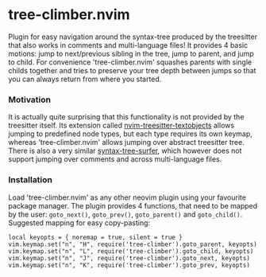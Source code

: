 # tree-climber.nvim

Plugin for easy navigation around the syntax-tree produced by the treesitter that also works in comments and multi-language files!
It provides 4 basic motions: jump to next/previous sibling in the tree, jump to parent, and jump to child.
For convenience 'tree-climber.nvim' squashes parents with single childs together and tries to preserve your tree depth between jumps so that you can always return from where you started.

### Motivation

It is actually quite surprising that this functionality is not provided by the treesitter itself.
Its extension called [nvim-treesitter-textobjects](https://github.com/nvim-treesitter/nvim-treesitter-textobjects) allows jumping to predefined node types, but each type requires its own keymap, whereas 'tree-climber.nvim' allows jumping over abstract treesitter tree.
There is also a very similar [syntax-tree-surfer](https://github.com/ziontee113/syntax-tree-surfer), which however does not support jumping over comments and across multi-language files.

### Installation

Load 'tree-climber.nvim' as any other neovim plugin using your favourite package manager.
The plugin provides 4 functions, that need to be mapped by the user: `goto_next()`, `goto_prev()`, `goto_parent()` and `goto_child()`.
Suggested mapping for easy copy-pasting:
```
local keyopts = { noremap = true, silent = true }
vim.keymap.set("n", "H", require('tree-climber').goto_parent, keyopts)
vim.keymap.set("n", "L", require('tree-climber').goto_child, keyopts)
vim.keymap.set("n", "J", require('tree-climber').goto_next, keyopts)
vim.keymap.set("n", "K", require('tree-climber').goto_prev, keyopts)
```
